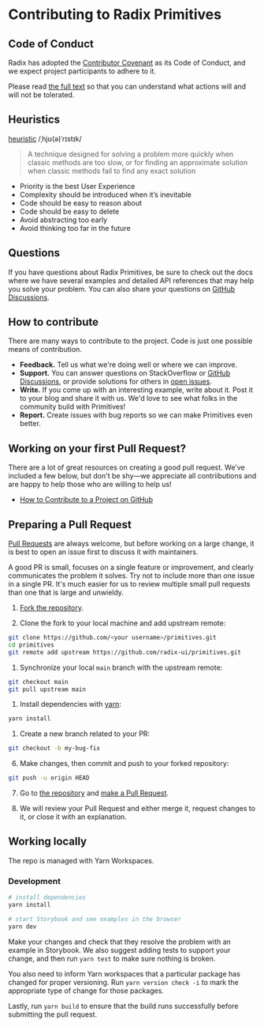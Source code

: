 # Contributing to Radix Primitives

## Code of Conduct

Radix has adopted the [Contributor Covenant](https://www.contributor-covenant.org/) as its Code of Conduct, and we expect project participants to adhere to it.

Please read [the full text](/CODE_OF_CONDUCT.md) so that you can understand what actions will and will not be tolerated.

## Heuristics

[heuristic](<https://en.wikipedia.org/wiki/Heuristic_(computer_science)>)
/ˌhjʊ(ə)ˈrɪstɪk/

> A technique designed for solving a problem more quickly when classic methods are too slow, or for finding an approximate solution when classic methods fail to find any exact solution

- Priority is the best User Experience
- Complexity should be introduced when it’s inevitable
- Code should be easy to reason about
- Code should be easy to delete
- Avoid abstracting too early
- Avoid thinking too far in the future

## Questions

If you have questions about Radix Primitives, be sure to check out the docs where we have several examples and detailed API references that may help you solve your problem. You can also share your questions on [GitHub Discussions](https://github.com/radix-ui/primitives/discussions).

## How to contribute

There are many ways to contribute to the project. Code is just one possible means of contribution.

- **Feedback.** Tell us what we're doing well or where we can improve.
- **Support.** You can answer questions on StackOverflow or [GitHub Discussions](https://github.com/radix-ui/primitives/discussions), or provide solutions for others in [open issues](https://github.com/radix-ui/primitives/issueshttps://github.com/radix-ui/primitives/issues).
- **Write.** If you come up with an interesting example, write about it. Post it to your blog and share it with us. We'd love to see what folks in the community build with Primitives!
- **Report.** Create issues with bug reports so we can make Primitives even better.

## Working on your first Pull Request?

There are a lot of great resources on creating a good pull request. We've included a few below, but don't be shy—we appreciate all contriibutions and are happy to help those who are willing to help us!

- [How to Contribute to a Project on GitHub](https://egghead.io/courses/how-to-contribute-to-an-open-source-project-on-github)

## Preparing a Pull Request

[Pull Requests](https://docs.github.com/en/free-pro-team@latest/github/collaborating-with-issues-and-pull-requests/creating-a-pull-request) are always welcome, but before working on a large change, it is best to open an issue first to discuss it with maintainers.

A good PR is small, focuses on a single feature or improvement, and clearly communicates the problem it solves. Try not to include more than one issue in a single PR. It's much easier for us to review multiple small pull requests than one that is large and unwieldy.

1. [Fork the repository](https://docs.github.com/en/free-pro-team@latest/github/getting-started-with-github/fork-a-repo).

2. Clone the fork to your local machine and add upstream remote:

```sh
git clone https://github.com/<your username>/primitives.git
cd primitives
git remote add upstream https://github.com/radix-ui/primitives.git
```

1. Synchronize your local `main` branch with the upstream remote:

```sh
git checkout main
git pull upstream main
```

1. Install dependencies with [yarn](https://yarnpkg.com):

```sh
yarn install
```

1. Create a new branch related to your PR:

```sh
git checkout -b my-bug-fix
```

6. Make changes, then commit and push to your forked repository:

```sh
git push -u origin HEAD
```

7. Go to [the repository](https://github.com/radix-ui/primitives) and [make a Pull Request](https://docs.github.com/en/free-pro-team@latest/github/collaborating-with-issues-and-pull-requests/creating-a-pull-request).

8. We will review your Pull Request and either merge it, request changes to it, or close it with an explanation.

## Working locally

The repo is managed with Yarn Workspaces.

### Development

```bash
# install dependencies
yarn install

# start Storybook and see examples in the browser
yarn dev
```

Make your changes and check that they resolve the problem with an example in Storybook. We also suggest adding tests to support your change, and then run `yarn test` to make sure nothing is broken.

You also need to inform Yarn workspaces that a particular package has changed for proper versioning. Run `yarn version check -i` to mark the appropriate type of change for those packages.

Lastly, run `yarn build` to ensure that the build runs successfully before submitting the pull request.
